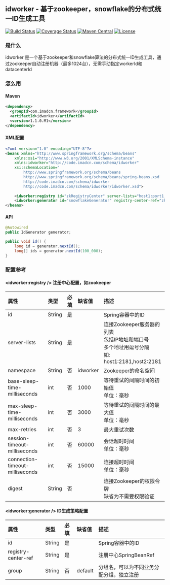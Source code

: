 ## idworker - 基于zookeeper，snowflake的分布式统一ID生成工具

[![Build Status](https://travis-ci.org/imadcn/idworker.svg?branch=master)](https://travis-ci.org/imadcn/idworker)
[![Coverage Status](https://coveralls.io/repos/imadcn/idworker/badge.svg?branch=master&service=github)](https://coveralls.io/github/imadcn/idworker?branch=master)
[![Maven Central](https://maven-badges.herokuapp.com/maven-central/com.imadcn.framework/idworker/badge.svg)](https://maven-badges.herokuapp.com/maven-central/com.imadcn.framework/idworker)
[![License](https://img.shields.io/badge/license-Apache%202-4EB1BA.svg)](https://www.apache.org/licenses/LICENSE-2.0.html)

### 是什么
idworker 是一个基于zookeeper和snowflake算法的分布式统一ID生成工具，通过zookeeper自动注册机器（最多1024台），无需手动指定workerId和datacenterId

### 怎么用
#### Maven

```xml
<dependency>
  <groupId>com.imadcn.framework</groupId>
  <artifactId>idworker</artifactId>
  <version>1.1.0.M1</version>
</dependency>
```

#### XML配置 

```xml
<?xml version="1.0" encoding="UTF-8"?>
<beans xmlns="http://www.springframework.org/schema/beans"
    xmlns:xsi="http://www.w3.org/2001/XMLSchema-instance"
    xmlns:idworker="http://code.imadcn.com/schema/idworker"
	xsi:schemaLocation="
        http://www.springframework.org/schema/beans 
        http://www.springframework.org/schema/beans/spring-beans.xsd
        http://code.imadcn.com/schema/idworker
        http://code.imadcn.com/schema/idworker/idworker.xsd">
        
    <idworker:registry id="zkRegistryCenter" server-lists="host1:port1,host2:port2"/>
    <idworker:generator id="snowflakeGenerator" registry-center-ref="zkRegistryCenter" />
</beans>

```

#### API

```java
@Autowired
public IdGenerator generator;

public void id() {
    long id = generator.nextId();
    long[] ids = generator.nextId(100_000);
}

```

### 配置参考
#### <idworker:registry /> 注册中心配置，如zookeeper

|属性|类型|必填|缺省值|描述|
|:------|:------|:------|:------|:------|
|id|String|是| |Spring容器中的ID|
|server-lists|String|是| |连接Zookeeper服务器的列表<br/>包括IP地址和端口号<br/>多个地址用逗号分隔<br/>如: host1:2181,host2:2181|
|namespace|String|否|idworker|Zookeeper的命名空间|
|base-sleep-time-milliseconds|int|否|1000|等待重试的间隔时间的初始值<br/>单位：毫秒|
|max-sleep-time-milliseconds|int|否|3000|等待重试的间隔时间的最大值<br/>单位：毫秒|
|max-retries|int|否|3|最大重试次数|
|session-timeout-milliseconds|int|否|60000|会话超时时间<br/>单位：毫秒|
|connection-timeout-milliseconds|int|否|15000|连接超时时间<br/>单位：毫秒|
|digest|String|否| |连接Zookeeper的权限令牌<br/>缺省为不需要权限验证|

#### <idworker:generator /> ID生成策略配置

|属性|类型|必填|缺省值|描述|
|:------|:------|:------|:------|:------|
|id|String|是| |Spring容器中的ID|
|registry-center-ref|String|是| |注册中心SpringBeanRef|
|group|String|否|default|分组名，可以为不同业务分配分组，独立注册|
